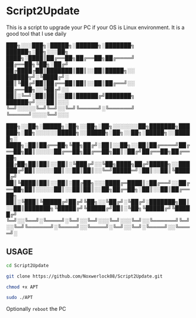 # Script2Update
This is a script to upgrade your PC if your OS is Linux environment.
It is a good tool that I use daily


███╗░░░███╗░█████╗░██████╗░███████╗  ██████╗░██╗░░░██╗
████╗░████║██╔══██╗██╔══██╗██╔════╝  ██╔══██╗╚██╗░██╔╝
██╔████╔██║███████║██║░░██║█████╗░░  ██████╦╝░╚████╔╝░
██║╚██╔╝██║██╔══██║██║░░██║██╔══╝░░  ██╔══██╗░░╚██╔╝░░
██║░╚═╝░██║██║░░██║██████╔╝███████╗  ██████╦╝░░░██║░░░
╚═╝░░░░░╚═╝╚═╝░░╚═╝╚═════╝░╚══════╝  ╚═════╝░░░░╚═╝░░░

███╗░░██╗░█████╗░██╗░░██╗░██╗░░░░░░░██╗███████╗██████╗░██╗░░░░░░█████╗░░█████╗░██╗░░██╗░█████╗░░█████╗░
████╗░██║██╔══██╗╚██╗██╔╝░██║░░██╗░░██║██╔════╝██╔══██╗██║░░░░░██╔══██╗██╔══██╗██║░██╔╝██╔══██╗██╔══██╗
██╔██╗██║██║░░██║░╚███╔╝░░╚██╗████╗██╔╝█████╗░░██████╔╝██║░░░░░██║░░██║██║░░╚═╝█████═╝░██║░░██║╚█████╔╝
██║╚████║██║░░██║░██╔██╗░░░████╔═████║░██╔══╝░░██╔══██╗██║░░░░░██║░░██║██║░░██╗██╔═██╗░██║░░██║██╔══██╗
██║░╚███║╚█████╔╝██╔╝╚██╗░░╚██╔╝░╚██╔╝░███████╗██║░░██║███████╗╚█████╔╝╚█████╔╝██║░╚██╗╚█████╔╝╚█████╔╝
╚═╝░░╚══╝░╚════╝░╚═╝░░╚═╝░░░╚═╝░░░╚═╝░░╚══════╝╚═╝░░╚═╝╚══════╝░╚════╝░░╚════╝░╚═╝░░╚═╝░╚════╝░░╚════╝░

## USAGE

```bash
cd Script2Update
```

```bash
git clone https://github.com/Noxwerlock08/Script2Update.git
```

```bash
chmod +x APT
```

```bash
sudo ./APT
```

Optionally `reboot` the PC
